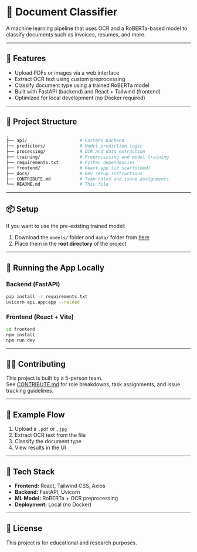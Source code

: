 
# 🧾 Document Classifier

A machine learning pipeline that uses OCR and a RoBERTa-based model to classify documents such as invoices, resumes, and more.

---

## 🚀 Features

- Upload PDFs or images via a web interface
- Extract OCR text using custom preprocessing
- Classify document type using a trained RoBERTa model
- Built with FastAPI (backend) and React + Tailwind (frontend)
- Optimized for local development (no Docker required)

---

## 📂 Project Structure

```bash
.
├── api/                    # FastAPI backend
├── predictors/             # Model prediction logic
├── processing/             # OCR and data extraction
├── training/               # Preprocessing and model training
├── requirements.txt        # Python dependencies
├── frontend/               # React app (if scaffolded)
├── docs/                   # Dev setup instructions
├── CONTRIBUTE.md           # Team roles and issue assignments
└── README.md               # This file
```

---

## 📦 Setup

If you want to use the pre-existing trained model:
1. Download the `models/` folder and `data/` folder from [here](https://endava-my.sharepoint.com/:f:/r/personal/stefan_liute_endava_com/Documents/doc_classifier_extra?csf=1&web=1&e=qaiTWd)  
2. Place them in the **root directory** of the project

---

## 🔧 Running the App Locally

### Backend (FastAPI)

```bash
pip install -r requirements.txt
uvicorn api.app:app --reload
```

### Frontend (React + Vite)

```bash
cd frontend
npm install
npm run dev
```

---

## 🧑‍💻 Contributing

This project is built by a 5-person team.  
See [CONTRIBUTE.md](./CONTRIBUTE.md) for role breakdowns, task assignments, and issue tracking guidelines.

---

## 🧪 Example Flow

1. Upload a `.pdf` or `.jpg`
2. Extract OCR text from the file
3. Classify the document type
4. View results in the UI

---

## 🧠 Tech Stack

- **Frontend:** React, Tailwind CSS, Axios
- **Backend:** FastAPI, Uvicorn
- **ML Model:** RoBERTa + OCR preprocessing
- **Deployment:** Local (no Docker)

---

## 📄 License

This project is for educational and research purposes.
